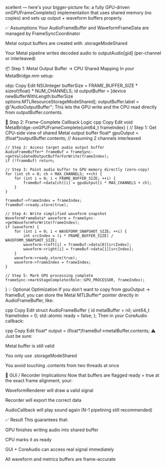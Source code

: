 xcellent — here's your bigger-picture fix: a fully GPU-driven onGPUFrameComplete() implementation that uses shared memory (no copies) and sets up output + waveform buffers properly.✅ AssumptionsYour AudioFrameBuffer and WaveformFrameData are managed by FrameSyncCoordinatorMetal output buffers are created with .storageModeSharedYour Metal pipeline writes decoded audio to outputAudio[gid] (per-channel or interleaved)📦 Step 1: Metal Output Buffer → CPU Shared MappingIn your MetalBridge.mm setup:objcCopyEditNSUInteger bufferSize = FRAME_BUFFER_SIZE * sizeof(float) * NUM_CHANNELS;id<MTLBuffer> outputBuffer = [device newBufferWithLength:bufferSize                                                 options:MTLResourceStorageModeShared];outputBuffer.label = @"AudioOutputBuffer";This lets the GPU write and the CPU read directly from outputBuffer.contents.🧠 Step 2: Frame-Complete Callback LogiccppCopyEditvoid MetalBridge::onGPUFrameComplete(uint64_t frameIndex) {    // Step 1: Get CPU-side view of shared Metal output buffer    float* gpuOutput = (float*)outputBuffer.contents; // Assuming 2 channels interleaved    // Step 2: Access target audio output buffer    AudioFrameBuffer* frameBuf = frameSync->getValidatedOutputBufferForWrite(frameIndex);    if (!frameBuf) return;    // Step 3: Point audio buffer to GPU memory directly (zero-copy)    for (int ch = 0; ch < MAX_CHANNELS; ++ch) {        for (int i = 0; i < FRAME_BUFFER_SIZE; ++i) {            frameBuf->data[ch][i] = gpuOutput[i * MAX_CHANNELS + ch];        }    }    frameBuf->frameIndex = frameIndex;    frameBuf->ready.store(true);    // Step 4: Write simplified waveform snapshot    WaveformFrameData* waveform = frameSync->getWaveformForWrite(frameIndex);    if (waveform) {        for (int i = 0; i < WAVEFORM_SNAPSHOT_SIZE; ++i) {            int srcIndex = (i * FRAME_BUFFER_SIZE) / WAVEFORM_SNAPSHOT_SIZE;            waveform->left[i] = frameBuf->data[0][srcIndex];            waveform->right[i] = frameBuf->data[1][srcIndex];        }        waveform->ready.store(true);        waveform->frameIndex = frameIndex;    }    // Step 5: Mark GPU processing complete    frameSync->markStageComplete(Role::GPU_PROCESSOR, frameIndex);}💡 Optional OptimizationIf you don’t want to copy from gpuOutput → frameBuf, you can store the Metal MTLBuffer* pointer directly in AudioFrameBuffer, like:cppCopyEditstruct AudioFrameBuffer {    id<MTLBuffer> metalBuffer = nil;    uint64_t frameIndex = 0;    std::atomic<bool> ready = false;};Then in your CoreAudio callback:cppCopyEditfloat* output = (float*)frameBuf->metalBuffer.contents;⚠️ Just be sure:Metal buffer is still validYou only use .storageModeSharedYou avoid touching .contents from two threads at once🧠 GUI / Recorder ImplicationsNow that buffers are flagged ready = true at the exact frame alignment, your:WaveformRenderer will draw a valid signalRecorder will export the correct dataAudioCallback will play sound again (N-1 pipelining still recommended)✅ ResultThis guarantees that:GPU finishes writing audio into shared bufferCPU marks it as readyGUI + CoreAudio can access real signal immediatelyAll waveform and metrics buffers are frame-accurate
